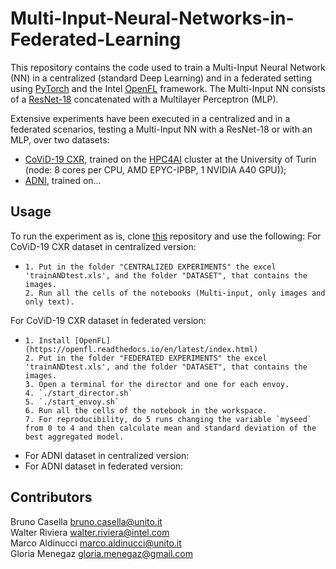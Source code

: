 # Multi-Input-Neural-Networks-in-Federated-Learning

This repository contains the code used to train a Multi-Input Neural Network (NN) in a centralized (standard Deep Learning) and in a federated setting using [PyTorch](https://pytorch.org/) and the Intel [OpenFL](https://openfl.readthedocs.io/en/latest/index.html) framework. The Multi-Input NN consists of a [ResNet-18](https://pytorch.org/vision/main/models/generated/torchvision.models.resnet18.html) concatenated with a Multilayer Perceptron (MLP).

Extensive experiments have been executed in a centralized and in a federated scenarios, testing a Multi-Input NN with a ResNet-18 or with an MLP, over two datasets:
- [CoViD-19 CXR](https://ai4covid-hackathon.it/), trained on the [HPC4AI](https://hpc4ai.unito.it/documentation/) cluster at the University of Turin (node: 8 cores per CPU, AMD EPYC-IPBP, 1 NVIDIA A40 GPU));
- [ADNI](https://adni.loni.usc.edu/), trained on...

## Usage

To run the experiment as is, clone [this]([https://github.com/alpha-unito/streamflow-fl](https://github.com/CasellaJr/Multi-Input-Neural-Networks-in-Federated-Learning)) repository and use the following:
For CoViD-19 CXR dataset in centralized version:
- ```
  1. Put in the folder "CENTRALIZED EXPERIMENTS" the excel 'trainANDtest.xls', and the folder "DATASET", that contains the images.
  2. Run all the cells of the notebooks (Multi-input, only images and only text).
  ```
For CoViD-19 CXR dataset in federated version:
- ```
  1. Install [OpenFL](https://openfl.readthedocs.io/en/latest/index.html)
  2. Put in the folder "FEDERATED EXPERIMENTS" the excel 'trainANDtest.xls', and the folder "DATASET", that contains the images.
  3. Open a terminal for the director and one for each envoy.
  4. `./start_director.sh`
  5. `./start_envoy.sh`
  6. Run all the cells of the notebook in the workspace.
  7. For reproducibility, do 5 runs changing the variable `myseed` from 0 to 4 and then calculate mean and standard deviation of the best aggregated model.
  ```
- For ADNI dataset in centralized version:
- For ADNI dataset in federated version:



## Contributors

Bruno Casella <bruno.casella@unito.it>  
Walter Riviera <walter.riviera@intel.com>  
Marco Aldinucci <marco.aldinucci@unito.it>  
Gloria Menegaz <gloria.menegaz@gmail.com>


